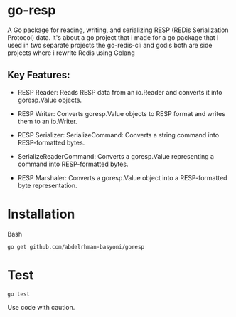 # go-resp

A Go package for reading, writing, and serializing RESP (REDis Serialization Protocol) data.
it's about a go project that i made for a go package that I used in two separate projects  the go-redis-cli and godis
both are side projects where i rewrite Redis using Golang
## Key Features:

 - RESP Reader: Reads RESP data from an io.Reader and converts it into goresp.Value objects.

- RESP Writer: Converts goresp.Value objects to RESP format and writes them to an io.Writer.

- RESP Serializer:
SerializeCommand: Converts a string command into RESP-formatted bytes.

- SerializeReaderCommand: Converts a goresp.Value representing a command into RESP-formatted bytes.

- RESP Marshaler: Converts a goresp.Value object into a RESP-formatted byte representation.
  
# Installation

Bash
```
go get github.com/abdelrhman-basyoni/goresp
```
# Test
```
go test
```
Use code with caution.

